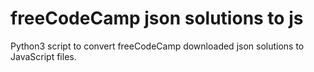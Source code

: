 # freeCodeCamp json solutions to js

Python3 script to convert freeCodeCamp downloaded json solutions to JavaScript files.
